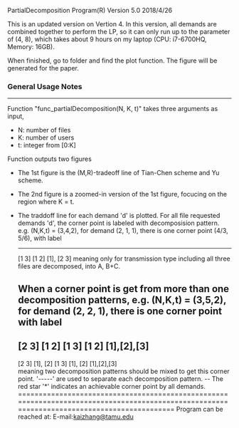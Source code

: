 PartialDecomposition Program(R) Version 5.0 2018/4/26

This is an updated version on Vertion 4. In this version, all demands are combined together to perform the LP, so it can only run up to the parameter of (4, 8), which takes about 9 hours on my laptop (CPU: i7-6700HQ, Memory: 16GB). 

When finished, go to folder and find the plot function. The figure will be generated for the paper.

### General Usage Notes
---------------------

Function "func_partialDecomposition(N, K, t)" takes three arguments as input,

* N: number of files
* K: number of users
* t: integer from [0:K]

Function outputs two figures

* The 1st figure is the (M,R)-tradeoff line of Tian-Chen scheme and Yu scheme.
* The 2nd figure is a zoomed-in version of the 1st figure, focucing on the region where K = t.
* The traddoff line for each demand 'd' is plotted. For all file requested demands 'd', the corner point is labeled with decomposision pattern. e.g. (N,K,t) = (3,4,2), for demand (2, 1, 1), there is one corner point (4/3, 5/6), with label

	----
	[1 3]
	[1 2]
	[1], [2 3]
     meaning only for transmission type including all three files are decomposed, into A, B+C.

     When a corner point is get from more than one decomposition patterns, e.g. (N,K,t) = (3,5,2), for demand (2, 2, 1), there is one corner point with label
	-----
	[2 3]
	[1 2]
	[1 3]
	[1 2]
	[1],[2],[3]
	-----
	[2 3]
	[1], [2]
	[1 3]
	[1], [2]
	[1],[2],[3]  
     meaning two decomposition patterns should be mixed to get this corner point. '-----' are used to separate each decomposition pattern.
  -- The red star '*' indicates an achievable corner point by all demands.
============================================================================================================================================
Program can be reached at:
E-mail:kaizhang@tamu.edu
